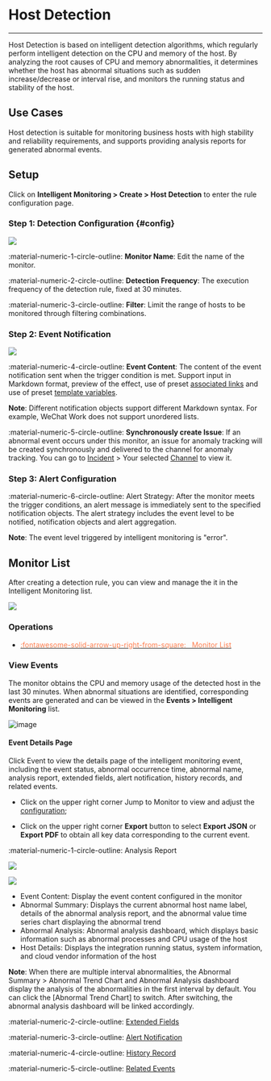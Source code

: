 # Host Detection 
---


Host Detection is based on intelligent detection algorithms, which regularly perform intelligent detection on the CPU and memory of the host. By analyzing the root causes of CPU and memory abnormalities, it determines whether the host has abnormal situations such as sudden increase/decrease or interval rise, and monitors the running status and stability of the host.


## Use Cases

Host detection is suitable for monitoring business hosts with high stability and reliability requirements, and supports providing analysis reports for generated abnormal events.

## Setup

Click on **Intelligent Monitoring > Create > Host Detection** to enter the rule configuration page.

### Step 1: Detection Configuration {#config}

![](../img/intelligent-detection03.png)

:material-numeric-1-circle-outline: **Monitor Name**: Edit the name of the monitor.

:material-numeric-2-circle-outline: **Detection Frequency**: The execution frequency of the detection rule, fixed at 30 minutes.

:material-numeric-3-circle-outline: **Filter**: Limit the range of hosts to be monitored through filtering combinations.

### Step 2: Event Notification

![](../img/intelligent-detection07.png)

:material-numeric-4-circle-outline: **Event Content**: The content of the event notification sent when the trigger condition is met. Support input in Markdown format, preview of the effect, use of preset [associated links](link-description.md) and use of preset [template variables](../event-template.md).

**Note**: Different notification objects support different Markdown syntax. For example, WeChat Work does not support unordered lists.

:material-numeric-5-circle-outline: **Synchronously create Issue**: If an abnormal event occurs under this monitor, an issue for anomaly tracking will be created synchronously and delivered to the channel for anomaly tracking. You can go to [Incident](../../exception/index.md) >  Your selected [Channel](../../exception/channel.md) to view it.

### Step 3: Alert Configuration

:material-numeric-6-circle-outline: Alert Strategy: After the monitor meets the trigger conditions, an alert message is immediately sent to the specified notification objects. The alert strategy includes the event level to be notified, notification objects and alert aggregation.

**Note**: The event level triggered by intelligent monitoring is "error".


## Monitor List

After creating a detection rule, you can view and manage the it in the Intelligent Monitoring list.

![](../img/intelligent-detection01.png)

### Operations

<div class="grid cards" markdown>

- [<font color="coral"> :fontawesome-solid-arrow-up-right-from-square: &nbsp; Monitor List</font>](../monitor/index.md#list)

</div>

### View Events

The monitor obtains the CPU and memory usage of the detected host in the last 30 minutes. When abnormal situations are identified, corresponding events are generated and can be viewed in the **Events > Intelligent Monitoring** list.

![image](../img/intelligent-detection04.png)

#### Event Details Page

Click Event to view the details page of the intelligent monitoring event, including the event status, abnormal occurrence time, abnormal name, analysis report, extended fields, alert notification, history records, and related events.

* Click on the upper right corner Jump to Monitor to view and adjust the [configuration](index.md);

* Click on the upper right corner **Export** button to select **Export JSON** or **Export PDF** to obtain all key data corresponding to the current event.

:material-numeric-1-circle-outline: Analysis Report

![](../img/intelligent-detection10.png)

![](../img/intelligent-detection13.png)

- Event Content: Display the event content configured in the monitor
- Abnormal Summary: Displays the current abnormal host name label, details of the abnormal analysis report, and the abnormal value time series chart displaying the abnormal trend
- Abnormal Analysis: Abnormal analysis dashboard, which displays basic information such as abnormal processes and CPU usage of the host
- Host Details: Displays the integration running status, system information, and cloud vendor information of the host

**Note**: When there are multiple interval abnormalities, the Abnormal Summary > Abnormal Trend Chart and Abnormal Analysis dashboard display the analysis of the abnormalities in the first interval by default. You can click the [Abnormal Trend Chart] to switch. After switching, the abnormal analysis dashboard will be linked accordingly.

:material-numeric-2-circle-outline: [Extended Fields](../../events/event-explorer/event-details.md#extension)

:material-numeric-3-circle-outline: [Alert Notification](../../events/event-explorer/event-details.md#alarm)

:material-numeric-4-circle-outline: [History Record](../../events/event-explorer/event-details.md#history)

:material-numeric-5-circle-outline: [Related Events](../../events/event-explorer/event-details.md#relevance)
